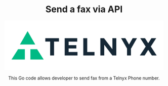 <div align="center">

# Send a fax via API 

![Telnyx](https://github.com/team-telnyx/devrel/blob/main/assets/img/logo-dark.png?raw=true)

This Go code allows developer to send fax from a Telnyx Phone number.


</div>

